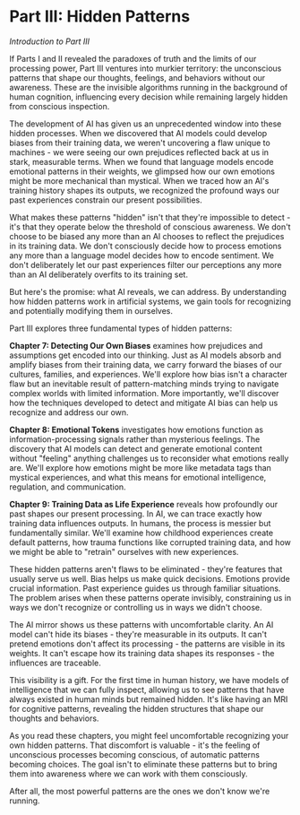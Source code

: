 # Part III: Hidden Patterns

*Introduction to Part III*

If Parts I and II revealed the paradoxes of truth and the limits of our processing power, Part III ventures into murkier territory: the unconscious patterns that shape our thoughts, feelings, and behaviors without our awareness. These are the invisible algorithms running in the background of human cognition, influencing every decision while remaining largely hidden from conscious inspection.

The development of AI has given us an unprecedented window into these hidden processes. When we discovered that AI models could develop biases from their training data, we weren't uncovering a flaw unique to machines - we were seeing our own prejudices reflected back at us in stark, measurable terms. When we found that language models encode emotional patterns in their weights, we glimpsed how our own emotions might be more mechanical than mystical. When we traced how an AI's training history shapes its outputs, we recognized the profound ways our past experiences constrain our present possibilities.

What makes these patterns "hidden" isn't that they're impossible to detect - it's that they operate below the threshold of conscious awareness. We don't choose to be biased any more than an AI chooses to reflect the prejudices in its training data. We don't consciously decide how to process emotions any more than a language model decides how to encode sentiment. We don't deliberately let our past experiences filter our perceptions any more than an AI deliberately overfits to its training set.

But here's the promise: what AI reveals, we can address. By understanding how hidden patterns work in artificial systems, we gain tools for recognizing and potentially modifying them in ourselves.

Part III explores three fundamental types of hidden patterns:

**Chapter 7: Detecting Our Own Biases** examines how prejudices and assumptions get encoded into our thinking. Just as AI models absorb and amplify biases from their training data, we carry forward the biases of our cultures, families, and experiences. We'll explore how bias isn't a character flaw but an inevitable result of pattern-matching minds trying to navigate complex worlds with limited information. More importantly, we'll discover how the techniques developed to detect and mitigate AI bias can help us recognize and address our own.

**Chapter 8: Emotional Tokens** investigates how emotions function as information-processing signals rather than mysterious feelings. The discovery that AI models can detect and generate emotional content without "feeling" anything challenges us to reconsider what emotions really are. We'll explore how emotions might be more like metadata tags than mystical experiences, and what this means for emotional intelligence, regulation, and communication.

**Chapter 9: Training Data as Life Experience** reveals how profoundly our past shapes our present processing. In AI, we can trace exactly how training data influences outputs. In humans, the process is messier but fundamentally similar. We'll examine how childhood experiences create default patterns, how trauma functions like corrupted training data, and how we might be able to "retrain" ourselves with new experiences.

These hidden patterns aren't flaws to be eliminated - they're features that usually serve us well. Bias helps us make quick decisions. Emotions provide crucial information. Past experience guides us through familiar situations. The problem arises when these patterns operate invisibly, constraining us in ways we don't recognize or controlling us in ways we didn't choose.

The AI mirror shows us these patterns with uncomfortable clarity. An AI model can't hide its biases - they're measurable in its outputs. It can't pretend emotions don't affect its processing - the patterns are visible in its weights. It can't escape how its training data shapes its responses - the influences are traceable.

This visibility is a gift. For the first time in human history, we have models of intelligence that we can fully inspect, allowing us to see patterns that have always existed in human minds but remained hidden. It's like having an MRI for cognitive patterns, revealing the hidden structures that shape our thoughts and behaviors.

As you read these chapters, you might feel uncomfortable recognizing your own hidden patterns. That discomfort is valuable - it's the feeling of unconscious processes becoming conscious, of automatic patterns becoming choices. The goal isn't to eliminate these patterns but to bring them into awareness where we can work with them consciously.

After all, the most powerful patterns are the ones we don't know we're running.

